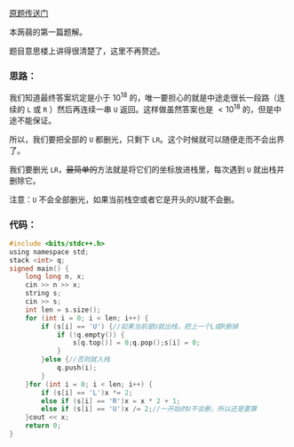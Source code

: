[原题传送门](https://atcoder.jp/contests/abc243/tasks/abc243_d)

本蒟蒻的第一篇题解。

题目意思楼上讲得很清楚了，这里不再赘述。

### 思路：

我们知道最终答案坑定是小于 $10^{18}$ 的，唯一要担心的就是中途走很长一段路（连续的 `L` 或 `R` ）然后再连续一串 `U` 返回。这样做虽然答案也是 $<10^{18}$ 的，但是中途不能保证。

所以，我们要把全部的 `U` 都删光，只剩下 `LR`。这个时候就可以随便走而不会出界了。

我们要删光 `LR`，~~最简单的~~方法就是将它们的坐标放进栈里，每次遇到 `U` 就出栈并删除它。

注意：`U` 不会全部删光，如果当前栈空或者它是开头的U就不会删。

### 代码：

```c
#include <bits/stdc++.h>
using namespace std;
stack <int> q;
signed main() {
	long long n, x;
	cin >> n >> x;
	string s;
	cin >> s;
	int len = s.size();
	for (int i = 0; i < len; i++) {
		if (s[i] == 'U') {//如果当前是U就出栈，把上一个L或R删掉
			if (!q.empty()) {
				s[q.top()] = 0;q.pop();s[i] = 0;
			}
		}else {//否则就入栈
			q.push(i);
		}
	}for (int i = 0; i < len; i++) {
		if (s[i] == 'L')x *= 2;
		else if (s[i] == 'R')x = x * 2 + 1;
		else if (s[i] == 'U')x /= 2;//一开始的U不会删，所以还是要算
	}cout << x;
	return 0;
}
```
